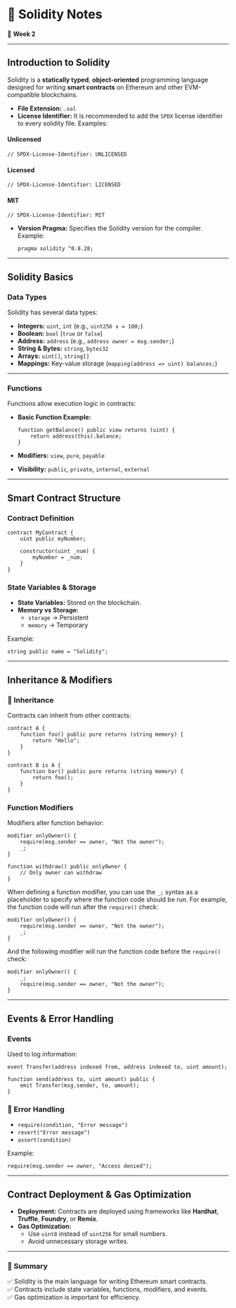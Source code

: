 # **📌 Solidity Notes**  

📅 **Week 2**  

---

## **Introduction to Solidity**  

Solidity is a **statically typed**, **object-oriented** programming language designed for writing **smart contracts** on Ethereum and other EVM-compatible blockchains.  

- **File Extension:** `.sol`
- **License Identifier:** It is recommended to add the `SPDX` license identifier to every solidity file. Examples:

#### Unlicensed

```solidity
// SPDX-License-Identifier: UNLICENSED
```
#### Licensed

```solidity
// SPDX-License-Identifier: LICENSED
```
#### MIT

```solidity
// SPDX-License-Identifier: MIT
```

- **Version Pragma:** Specifies the Solidity version for the compiler. Example:

  ```solidity
  pragma solidity ^0.8.28;
  ```

---

## **Solidity Basics**  

### **Data Types**  

Solidity has several data types:  

- **Integers:** `uint`, `int` (e.g., `uint256 x = 100;`)  
- **Boolean:** `bool` (`true` or `false`)  
- **Address:** `address` (e.g., `address owner = msg.sender;`)  
- **String & Bytes:** `string`, `bytes32`  
- **Arrays:** `uint[]`, `string[]`  
- **Mappings:** Key-value storage (`mapping(address => uint) balances;`)  

---

### **Functions**  

Functions allow execution logic in contracts:  

- **Basic Function Example:**  

  ```solidity
  function getBalance() public view returns (uint) {
      return address(this).balance;
  }
  ```

- **Modifiers:** `view`, `pure`, `payable`  

- **Visibility:** `public`, `private`, `internal`, `external`  

---

## **Smart Contract Structure**  

### **Contract Definition**  

```solidity
contract MyContract {
    uint public myNumber;

    constructor(uint _num) {
        myNumber = _num;
    }
}
```

### **State Variables & Storage**  

- **State Variables:** Stored on the blockchain.  
- **Memory vs Storage:**  
  - `storage` → Persistent  
  - `memory` → Temporary  

Example:

```solidity
string public name = "Solidity";
```

---

## **Inheritance & Modifiers**  

### **📍 Inheritance**  

Contracts can inherit from other contracts:  

```solidity
contract A {
    function foo() public pure returns (string memory) {
        return "Hello";
    }
}

contract B is A {
    function bar() public pure returns (string memory) {
        return foo();
    }
}
```

### **Function Modifiers**  

Modifiers alter function behavior:  

```solidity
modifier onlyOwner() {
    require(msg.sender == owner, "Not the owner");
    _;
}

function withdraw() public onlyOwner {
    // Only owner can withdraw
}
```

When defining a function modifier, you can use the `_;` syntax as a placeholder to specify where the function code should be run. For example, the function code will run after the `require()` check:

```solidity
modifier onlyOwner() {
    require(msg.sender == owner, "Not the owner");
    _;
}
```

And the following modifier will run the function code before the `require()` check:

```solidity
modifier onlyOwner() {
    _;
    require(msg.sender == owner, "Not the owner");
}
```

---

## **Events & Error Handling**  

### **Events**  

Used to log information:  

```solidity
event Transfer(address indexed from, address indexed to, uint amount);

function send(address to, uint amount) public {
    emit Transfer(msg.sender, to, amount);
}
```

### **📍 Error Handling**  

- `require(condition, "Error message")`  
- `revert("Error message")`  
- `assert(condition)`  

Example:

```solidity
require(msg.sender == owner, "Access denied");
```

---

## **Contract Deployment & Gas Optimization**  

- **Deployment:** Contracts are deployed using frameworks like **Hardhat**, **Truffle**, **Foundry**, or **Remix**.  
- **Gas Optimization:**  
  - Use `uint8` instead of `uint256` for small numbers.  
  - Avoid unnecessary storage writes.  

---

### **📝 Summary**  

✅ Solidity is the main language for writing Ethereum smart contracts.  
✅ Contracts include state variables, functions, modifiers, and events.  
✅ Gas optimization is important for efficiency.  

